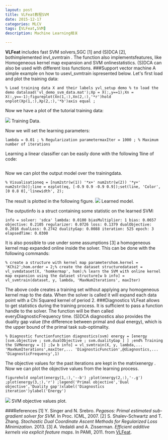 ```yaml
---
layout: post
title: VLFeat教程SVM
date: 2015-12-17
categories: MLCV
tags: [VLFeat,SVM]
description: Machine Learning相关

---
```





**VLFeat** includes fast SVM solvers,SGC [1] and (S)DCA [2], bothimplemented invl_svmtrain
. The function also implementsfeatures, like Homogeneous kernel map expansion and SVM onlinestatistics. (S)DCA can also be used with different loss functions.
###Support vector machine
A simple example on how to usevl_svmtrain
ispresented below. Let's first load and plot the training data:

```
% Load training data X and their labels yvl_setup demo % to load the demo dataload('vl_demo_svm_data.mat');Xp = X(:,y==1);Xn = X(:,y==-1);figureplot(Xn(1,:),Xn(2,:),'*r')hold onplot(Xp(1,:),Xp(2,:),'*b')axis equal ;
```

Now we have a plot of the tutorial training data:

![](http://upload-images.jianshu.io/upload_images/1174946-ba973ff17479c930.jpg?imageMogr2/auto-orient/strip%7CimageView2/2/w/1240) Training Data.  

Now we will set the learning parameters:

```
lambda = 0.01 ; % Regularization parametermaxIter = 1000 ; % Maximum number of iterations
```
Learning a linear classifier can be easily done with the following 1line of code:

```[w b info] = vl_svmtrain(X, y, lambda, 'MaxNumIterations', maxIter)
```
Now we can plot the output model over the trainingdata.

```
% Visualisationeq = [num2str(w(1)) '*x+' num2str(w(2)) '*y+' num2str(b)];line = ezplot(eq, [-0.9 0.9 -0.9 0.9]);set(line, 'Color', [0 0.8 0],'linewidth', 2);
```

The result is plotted in the following figure.
![](http://upload-images.jianshu.io/upload_images/1174946-e9e550c416818687.jpg?imageMogr2/auto-orient/strip%7CimageView2/2/w/1240) Learned model.  

The outputinfo
is a struct containing some statistic on the learned SVM:

```
info = solver: 'sdca' lambda: 0.0100 biasMultiplier: 1 bias: 0.0657 objective: 0.2105 regularizer: 0.0726 loss: 0.1379 dualObjective: 0.2016 dualLoss: 0.2742 dualityGap: 0.0088 iteration: 525 epoch: 3 elapsedTime: 0.0300
```

It is also possible to use under some assumptions [3] a homogeneous kernel map expanded online inside the solver. This can be done with the following commands:

```
% create a structure with kernel map parametershom.kernel = 'KChi2';hom.order = 2;% create the dataset structuredataset = vl_svmdataset(X, 'homkermap', hom);% learn the SVM with online kernel map expansion using the dataset structure[w b info] = vl_svmtrain(dataset, y, lambda, 'MaxNumIterations', maxIter)
```

The above code creates a training set without applying any homogeneous kernel map to the data. When the solver is called it will expand each data point with a Chi Squared kernel of period 2.
###Diagnostics
VLFeat allows to get statistics during the training process. It is sufficient to pass a function handle to the solver. The function will be then called everyDiagnosticFrequency
time.
(S)DCA diagnostics also provides the duality gap value (the difference between primal and dual energy), which is the upper bound of the primal task sub-optimality.

```
% Diagnostic functionfunction diagnostics(svm) energy = [energy [svm.objective ; svm.dualObjective ; svm.dualityGap ] ] ;end% Training the SVMenergy = [] ;[w b info] = vl_svmtrain(X, y, lambda,... 'MaxNumIterations',maxIter,... 'DiagnosticFunction',@diagnostics,... 'DiagnosticFrequency',1)
```

The objective values for the past iterations are kept in the matrixenergy
. Now we can plot the objective values from the learning process.

```
figurehold onplot(energy(1,:),'--b') ;plot(energy(2,:),'-.g') ;plot(energy(3,:),'r') ;legend('Primal objective','Dual objective','Duality gap')xlabel('Diagnostics iteration')ylabel('Energy')
```

![](http://upload-images.jianshu.io/upload_images/1174946-4c7531e8b98673d7.jpg?imageMogr2/auto-orient/strip%7CimageView2/2/w/1240) SVM objective values plot.  

###References
[1] Y. Singer and N. Srebro. *Pegasos: Primal estimated sub-gradient solver for SVM*. In Proc. ICML, 2007.
[2] S. Shalev-Schwartz and T. Zhang. *Stochastic Dual Coordinate Ascent Methods for Regularized Loss Minimization*. 2013.
[3] A. Vedaldi and A. Zisserman. *Efficient additive kernels via explicit feature maps*. In PAMI, 2011.
from [VLFeat](http://www.vlfeat.org/overview/svm.html#tut.svm).